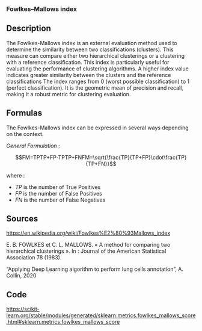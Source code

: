 ### Fowlkes–Mallows index


## Description 

The Fowlkes-Mallows index is an external evaluation method used to determine the similarity between two classifications (clusters). 
This measure can compare either two hierarchical clusterings or a clustering with a reference classification. 
This index is particularly useful for evaluating the performance of clustering algorithms. 
A higher index value indicates greater similarity between the clusters and the reference classifications
The index ranges from 0 (worst possible classification) to 1 (perfect classification). 
It is the geometric mean of precision and recall, making it a robust metric for clustering evaluation. 

## Formulas 

The Fowlkes-Mallows index can be expressed in several ways depending on the context.

*General Formulation* : 

$$FM=TPTP+FP⋅TPTP+FNFM=\sqrt{\frac{TP}{TP+FP}\cdot\frac{TP}{TP+FN}}$$

where :

- $TP$ is the number of True Positives
- $FP$ is the number of False Positives
- $FN$ is the number of False Negatives

  
## Sources 

https://en.wikipedia.org/wiki/Fowlkes%E2%80%93Mallows_index

E. B. FOWLKES et C. L. MALLOWS. « A method for comparing two hierarchical clusterings ». In : Journal of the American Statistical Association 78 (1983).

“Applying Deep Learning algorithm to perform lung cells annotation”, A. Collin, 2020

## Code 

https://scikit-learn.org/stable/modules/generated/sklearn.metrics.fowlkes_mallows_score.html#sklearn.metrics.fowlkes_mallows_score

